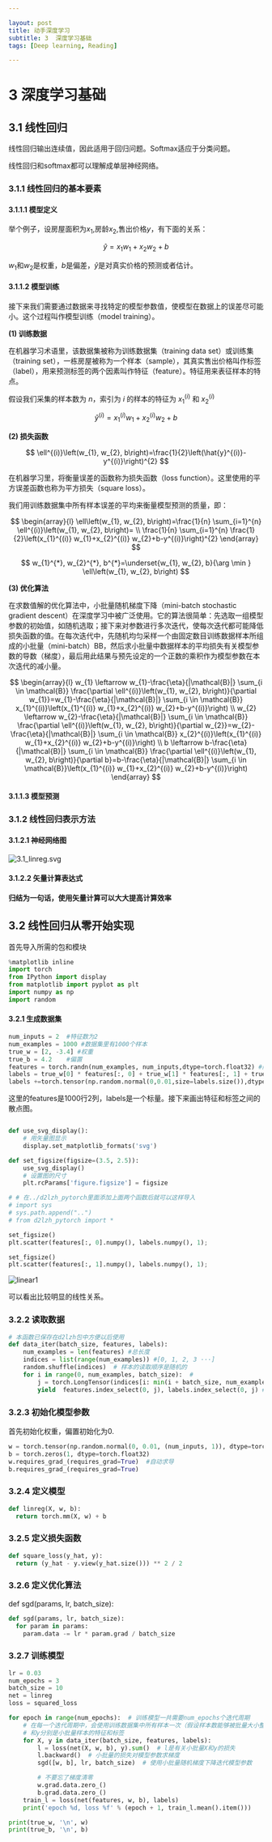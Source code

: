 ```yaml
---

layout: post
title: 动手深度学习
subtitle: 3  深度学习基础
tags: [Deep learning, Reading]

---
```


<head>
    <script src="https://cdn.mathjax.org/mathjax/latest/MathJax.js?config=TeX-AMS-MML_HTMLorMML" type="text/javascript"></script>
    <script type="text/x-mathjax-config">
        MathJax.Hub.Config({
            tex2jax: {
            skipTags: ['script', 'noscript', 'style', 'textarea', 'pre'],
            inlineMath: [['$','$']]
            }
        });
    </script>
</head>


# 3 深度学习基础

## 3.1 线性回归

线性回归输出连续值，因此适用于回归问题。Softmax适应于分类问题。

线性回归和softmax都可以理解成单层神经网络。


### 3.1.1 线性回归的基本要素

#### 3.1.1.1 模型定义

举个例子，设房屋面积为$x_1$,房龄$x_2$,售出价格$y$，有下面的关系：


$$
\hat{y}=x_{1} w_{1}+x_{2} w_{2}+b
$$

$w_1$和$w_2$是权重，$b$是偏差，$\hat{y}$是对真实价格的预测或者估计。

#### 3.1.1.2 模型训练

接下来我们需要通过数据来寻找特定的模型参数值，使模型在数据上的误差尽可能小。这个过程叫作模型训练（model training）。

**(1) 训练数据**

在机器学习术语里，该数据集被称为训练数据集（training data set）或训练集（training set），一栋房屋被称为一个样本（sample），其真实售出价格叫作标签（label），用来预测标签的两个因素叫作特征（feature）。特征用来表征样本的特点。

假设我们采集的样本数为 $n$，索引为 $i$ 的样本的特征为 $x_{1}^{(i)}$ 和 $x_{2}^{(i)}$

$$
\hat{y}^{(i)}=x_{1}^{(i)} w_{1}+x_{2}^{(i)} w_{2}+b
$$

**(2) 损失函数**

$$
\ell^{(i)}\left(w_{1}, w_{2}, b\right)=\frac{1}{2}\left(\hat{y}^{(i)}-y^{(i)}\right)^{2}
$$

在机器学习里，将衡量误差的函数称为损失函数（loss function）。这里使用的平方误差函数也称为平方损失（square loss）。

我们用训练数据集中所有样本误差的平均来衡量模型预测的质量，即：

$$
\begin{array}{l}
\ell\left(w_{1}, w_{2}, b\right)=\frac{1}{n} \sum_{i=1}^{n} \ell^{(i)}\left(w_{1}, w_{2}, b\right)= \\
\frac{1}{n} \sum_{i=1}^{n} \frac{1}{2}\left(x_{1}^{(i)} w_{1}+x_{2}^{(i)} w_{2}+b-y^{(i)}\right)^{2}
\end{array}
$$

$$
w_{1}^{*}, w_{2}^{*}, b^{*}=\underset{w_{1}, w_{2}, b}{\arg \min } \ell\left(w_{1}, w_{2}, b\right)
$$

**(3) 优化算法**

在求数值解的优化算法中，小批量随机梯度下降（mini-batch stochastic gradient descent）在深度学习中被广泛使用。它的算法很简单：先选取一组模型参数的初始值，如随机选取；接下来对参数进行多次迭代，使每次迭代都可能降低损失函数的值。在每次迭代中，先随机均匀采样一个由固定数目训练数据样本所组成的小批量（mini-batch）BB，然后求小批量中数据样本的平均损失有关模型参数的导数（梯度），最后用此结果与预先设定的一个正数的乘积作为模型参数在本次迭代的减小量。

$$
\begin{array}{l}
w_{1} \leftarrow w_{1}-\frac{\eta}{|\mathcal{B}|} \sum_{i \in \mathcal{B}} \frac{\partial \ell^{(i)}\left(w_{1}, w_{2}, b\right)}{\partial w_{1}}=w_{1}-\frac{\eta}{|\mathcal{B}|} \sum_{i \in \mathcal{B}} x_{1}^{(i)}\left(x_{1}^{(i)} w_{1}+x_{2}^{(i)} w_{2}+b-y^{(i)}\right) \\
w_{2} \leftarrow w_{2}-\frac{\eta}{|\mathcal{B}|} \sum_{i \in \mathcal{B}} \frac{\partial \ell^{(i)}\left(w_{1}, w_{2}, b\right)}{\partial w_{2}}=w_{2}-\frac{\eta}{|\mathcal{B}|} \sum_{i \in \mathcal{B}} x_{2}^{(i)}\left(x_{1}^{(i)} w_{1}+x_{2}^{(i)} w_{2}+b-y^{(i)}\right) \\
b \leftarrow b-\frac{\eta}{|\mathcal{B}|} \sum_{i \in \mathcal{B}} \frac{\partial \ell^{(i)}\left(w_{1}, w_{2}, b\right)}{\partial b}=b-\frac{\eta}{|\mathcal{B}|} \sum_{i \in \mathcal{B}}\left(x_{1}^{(i)} w_{1}+x_{2}^{(i)} w_{2}+b-y^{(i)}\right)
\end{array}
$$


#### 3.1.1.3 模型预测

### 3.1.2 线性回归表示方法

#### 3.1.2.1 神经网络图
![3.1_linreg.svg](/img/3.1_linreg.svg)

#### 3.1.2.2 矢量计算表达式

**归结为一句话，使用矢量计算可以大大提高计算效率**

## 3.2 线性回归从零开始实现


首先导入所需的包和模块

```python
%matplotlib inline
import torch
from IPython import display
from matplotlib import pyplot as plt
import numpy as np
import random
```

#### 3.2.1 生成数据集

```python
num_inputs = 2  #特征数为2
num_examples = 1000 #数据集里有1000个样本
true_w = [2, -3.4] #权重
true_b = 4.2    #偏置
features = torch.randn(num_examples, num_inputs,dtype=torch.float32) #随机生成100X2个浮点数据
labels = true_w[0] * features[:, 0] + true_w[1] * features[:, 1] + true_b  #根据计算y的值
labels +=torch.tensor(np.random.normal(0,0.01,size=labels.size()),dtype=torch.float32) #加入白噪音
```

这里的features是1000行2列，labels是一个标量。接下来画出特征和标签之间的散点图。


```python

def use_svg_display():
    # 用矢量图显示
    display.set_matplotlib_formats('svg')

def set_figsize(figsize=(3.5, 2.5)):
    use_svg_display()
    # 设置图的尺寸
    plt.rcParams['figure.figsize'] = figsize

# # 在../d2lzh_pytorch里面添加上面两个函数后就可以这样导入
# import sys
# sys.path.append("..")
# from d2lzh_pytorch import *

set_figsize()
plt.scatter(features[:, 0].numpy(), labels.numpy(), 1);

set_figsize()
plt.scatter(features[:, 1].numpy(), labels.numpy(), 1);
```

![linear1](/img/liner1.svg)

可以看出比较明显的线性关系。

### 3.2.2 读取数据


```python
# 本函数已保存在d2lzh包中方便以后使用
def data_iter(batch_size, features, labels):
    num_examples = len(features) #总长度
    indices = list(range(num_examples)) #[0, 1, 2, 3 ···]
    random.shuffle(indices)  # 样本的读取顺序是随机的
    for i in range(0, num_examples, batch_size):  #
        j = torch.LongTensor(indices[i: min(i + batch_size, num_examples)]) # 最后一次可能不足一个batch
        yield  features.index_select(0, j), labels.index_select(0, j) #index_select第一个参数表示从第几维挑选数据 这里是第0维，也就是按行取
```

### 3.2.3 初始化模型参数

首先初始化权重，偏置初始化为0.

```python
w = torch.tensor(np.random.normal(0, 0.01, (num_inputs, 1)), dtype=torch.float32)
b = torch.zeros(1, dtype=torch.float32)
w.requires_grad_(requires_grad=True)  #自动求导
b.requires_grad_(requires_grad=True)
```

### 3.2.4 定义模型

```python
def linreg(X, w, b):
  return torch.mm(X, w) + b
```

### 3.2.5 定义损失函数

```python
def square_loss(y_hat, y):
  return (y_hat - y.view(y_hat.size())) ** 2 / 2
```

### 3.2.6 定义优化算法

def sgd(params, lr, batch_size):

```python
def sgd(params, lr, batch_size):
  for param in params:
    param.data -= lr * param.grad / batch_size
```

### 3.2.7 训练模型

```python
lr = 0.03
num_epochs = 3
batch_size = 10
net = linreg
loss = squared_loss

for epoch in range(num_epochs):  # 训练模型一共需要num_epochs个迭代周期
    # 在每一个迭代周期中，会使用训练数据集中所有样本一次（假设样本数能够被批量大小整除）。X
    # 和y分别是小批量样本的特征和标签
    for X, y in data_iter(batch_size, features, labels):
        l = loss(net(X, w, b), y).sum()  # l是有关小批量X和y的损失
        l.backward()  # 小批量的损失对模型参数求梯度
        sgd([w, b], lr, batch_size)  # 使用小批量随机梯度下降迭代模型参数

        # 不要忘了梯度清零
        w.grad.data.zero_()
        b.grad.data.zero_()
    train_l = loss(net(features, w, b), labels)
    print('epoch %d, loss %f' % (epoch + 1, train_l.mean().item()))

print(true_w, '\n', w)
print(true_b, '\n', b)
```



```python

```
```python

```
```python

```
```python

```
